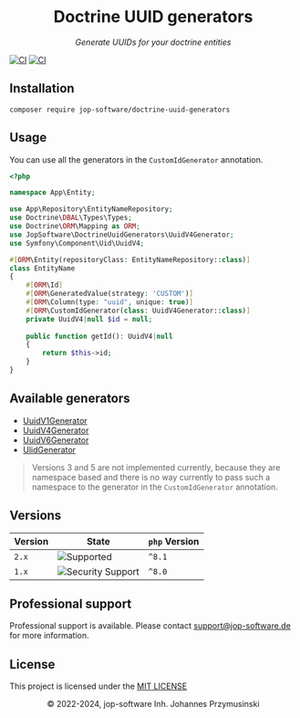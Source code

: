 <div align="center">
	<h1>Doctrine UUID generators</h1>
	<i>Generate UUIDs for your doctrine entities</i>
</div>

[![CI](https://github.com/jop-software/doctrine-uuid-generators/actions/workflows/ci.yaml/badge.svg)](https://github.com/jop-software/doctrine-uuid-generators/actions/workflows/ci.yaml)
[![CI](https://img.shields.io/badge/License-MIT-green)](LICENSE)

## Installation

```shell
composer require jop-software/doctrine-uuid-generators
```

## Usage

You can use all the generators in the `CustomIdGenerator` annotation. 

```php
<?php

namespace App\Entity;

use App\Repository\EntityNameRepository;
use Doctrine\DBAL\Types\Types;
use Doctrine\ORM\Mapping as ORM;
use JopSoftware\DoctrineUuidGenerators\UuidV4Generator;
use Symfony\Component\Uid\UuidV4;

#[ORM\Entity(repositoryClass: EntityNameRepository::class)]
class EntityName
{
    #[ORM\Id]
    #[ORM\GeneratedValue(strategy: 'CUSTOM')]
    #[ORM\Column(type: "uuid", unique: true)]
    #[ORM\CustomIdGenerator(class: UuidV4Generator::class)]
    private UuidV4|null $id = null;
    
    public function getId(): UuidV4|null
    {
        return $this->id;
    }
}
```

## Available generators

- [UuidV1Generator](src/UuidV1Generator.php)
- [UuidV4Generator](src/UuidV4Generator.php)
- [UuidV6Generator](src/UuidV6Generator.php)
- [UlidGenerator](src/UlidGenerator.php)

> Versions 3 and 5 are not implemented currently, because they are namespace based and there is no way currently to 
> pass such a namespace to the generator in the `CustomIdGenerator` annotation. 

## Versions

| Version | State | `php` Version |
| --- | --- | --- |
| `2.x` | ![Supported](https://img.shields.io/badge/active_support-green?style=for-the-badge) | `^8.1` |
| `1.x` | ![Security Support](https://img.shields.io/badge/security_and_enterprise-orange?style=for-the-badge) | `^8.0` |


## Professional support

Professional support is available. Please contact [support@jop-software.de](mailto:support@jop-software.de) for more information.

## License

This project is licensed under the [MIT LICENSE](LICENSE)

<div align="center">
	<span>&copy; 2022-2024, jop-software Inh. Johannes Przymusinski</span>
</div>

